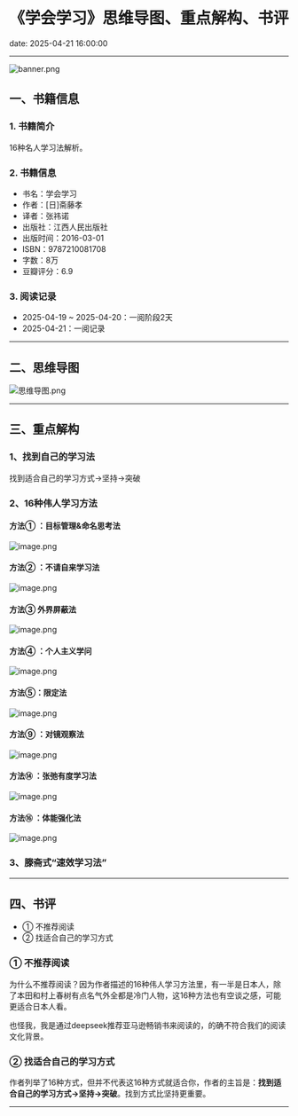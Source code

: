 # 《学会学习》思维导图、重点解构、书评

date: 2025-04-21 16:00:00

---

![banner.png](https://s21.ax1x.com/2025/04/21/pE5QH3R.png)

## 一、书籍信息

### 1. 书籍简介

16种名人学习法解析。

### 2. 书籍信息

- 书名：学会学习
- 作者：[日]斋藤孝
- 译者：张祎诺
- 出版社：江西人民出版社
- 出版时间：2016-03-01
- ISBN：9787210081708
- 字数：8万
- 豆瓣评分：6.9

### 3. 阅读记录

- 2025-04-19 ~ 2025-04-20：一阅阶段2天
- 2025-04-21：一阅记录

---

## 二、思维导图

![思维导图.png](https://s21.ax1x.com/2025/04/21/pE5M6OK.png)

---

## 三、重点解构

### 1、找到自己的学习法

找到适合自己的学习方式→坚持→突破

### 2、16种伟人学习方法

#### 方法① ：目标管理&命名思考法

![image.png](https://s21.ax1x.com/2025/04/21/pE5mijO.png)

#### 方法② ：不请自来学习法

![image.png](https://s21.ax1x.com/2025/04/21/pE5mkuD.png)

#### 方法③ 外界屏蔽法

![image.png](https://s21.ax1x.com/2025/04/21/pE5mEHH.png)

#### 方法④ ：个人主义学问

![image.png](https://s21.ax1x.com/2025/04/21/pE5mZEd.png)

#### 方法⑤：限定法

![image.png](https://s21.ax1x.com/2025/04/21/pE5meUA.png)

#### 方法⑨ ：对镜观察法

![image.png](https://s21.ax1x.com/2025/04/21/pE5mm4I.png)

#### 方法⑭ ：张弛有度学习法

![image.png](https://s21.ax1x.com/2025/04/21/pE5mADe.png)

#### 方法⑯ ：体能强化法

![image.png](https://s21.ax1x.com/2025/04/21/pE5mPgK.png)

### 3、滕斋式“速效学习法”

---

## 四、书评

- ① 不推荐阅读
- ② 找适合自己的学习方式

### ① 不推荐阅读

为什么不推荐阅读？因为作者描述的16种伟人学习方法里，有一半是日本人，除了本田和村上春树有点名气外全都是冷门人物，这16种方法也有空谈之感，可能更适合日本人看。

也怪我，我是通过deepseek推荐亚马逊畅销书来阅读的，的确不符合我们的阅读文化背景。

### ② 找适合自己的学习方式

作者列举了16种方式，但并不代表这16种方式就适合你，作者的主旨是：**找到适合自己的学习方式→坚持→突破**。找到方式比坚持更重要。

---

